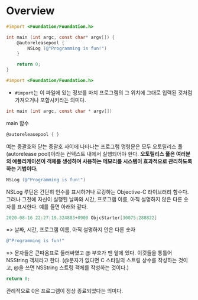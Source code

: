 # Overview

```objectivec 
#import <Foundation/Foundation.h>

int main (int argc, const char* argv[]) {
    @autoreleasepool {
        NSLog (@"Programming is fun!")
    }

    return 0;
}

```


```objectivec
#import <Foundation/Foundation.h>
```

* `#import`는 이 파일에 있는 정보를 마치 프로그램의 그 위치에 그대로 입력된 것처럼 가져오거나 포함시키라는 의미다. 

```objectivec
int main (int argc, const char * argv[])
```
main 함수

```objectivec
@autoreleasepool { }
```
여는 중괄호와 닫는 중괄호 사이에 나타나는 프로그램 명령문은 모두 오토릴리스 풀(autorelease pool)이라는 컨텍스트 내에서 실행되어야 한다.
**오토릴리스 풀은 여러분의 애플리케이션이 객체를 생성하며 사용하는 메모리를 시스템이 효과적으로 관리하도록 하는 기법이다.**

```objectivec
NSLog (@"Programming is fun!")
```
NSLog 루틴은 간단히 인수를 표시하거나 로깅하는 Objective-C 라이브러리 함수다. 그러나 그전에 자신이 실행된 날짜와 시간, 프로그램 이름, 아직 설명하지 않은 다른 숫자를 표시한다. 
예를 들면 아래와 같다.

```objectivec
2020-08-16 22:27:19.324883+0900 ObjcStarter[30075:288822]
```
=> 날짜, 시간, 프로그램 이름, 아직 설명하지 안은 다른 숫자

```objectivec
@"Programming is fun!"
```
=> 문자들은 큰따옴표로 둘러싸였고 @ 부호가 맨 앞에 있다. 이것들을 통틀어 NSString 객체라고 한다. (@문자가 없다면 C 스타일의 스트링 상수를 작성하는 것이고, @을 쓰면 NSString 스트링 객체를 작성하는 것이다.) 


```objectivec
return 0;
```
관례적으로 0은 프로그램이 정상 종료되었다는 의미다. 